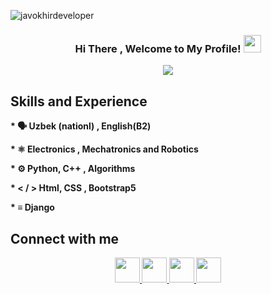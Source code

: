  <p align="left"> <img src="https://komarev.com/ghpvc/?username=javokhirdeveloper&label=Profile%20views&color=0e75b6&style=flat" alt="javokhirdeveloper" /> </p>
 
<h3 align="center">
  Hi There , Welcome to My Profile!
  <img src="https://media.giphy.com/media/hvRJCLFzcasrR4ia7z/giphy.gif" width="28">

<p align="center">
  <a href="https://github.com/javokhirdeveloper/readmeda-typing-svg"><img src="https://readme-typing-svg.herokuapp.com?color=%23318CF7&size=22&width=280&height=90&lines=I+am+Javohir+Rashidov&)](https://git.io/typing-svg")></a>
</p>

<h2>Skills and Experience</h2>
<p><strong>   * 🗣️ Uzbek (nationl) , English(B2) </strong></p>
<p><strong>   *  ⚛ Electronics , Mechatronics and Robotics  </strong></p>
<p><strong>   * ⚙️ Python, C++ , Algorithms </p>
<p><strong>   *  < / > Html, CSS , Bootstrap5 </p>
<p><strong>   *  ≡  Django  </p>



<!-- <p>   * 📱 💻 React </p> -->

<h2>Connect with me</h2>
<p align="center">
  <a href="https://t.me/Javohir_R_04">
    <img src="http://www.vectorico.com/wp-content/uploads/2019/02/Telegram-Icon-300x300.png" height=40>
  </a>
   <a href="https://www.instagram.com/@javohir__r_">
    <img src="https://upload.wikimedia.org/wikipedia/commons/thumb/5/58/Instagram-Icon.png/800px-Instagram-Icon.png" height=40>
  </a>
  <a href="https://www.facebook.com/javohir.rashidov.338">
    <img src="https://upload.wikimedia.org/wikipedia/commons/thumb/b/b8/2021_Facebook_icon.svg/2048px-2021_Facebook_icon.svg.png" height=40>
  </a>
   <a href="https://www.linkedin.com/in/javohir-rashidov-b53a7227b/">
    <img src="https://cdn.icon-icons.com/icons2/2428/PNG/512/linkedin_black_logo_icon_147114.png" height=40>
  </a>




